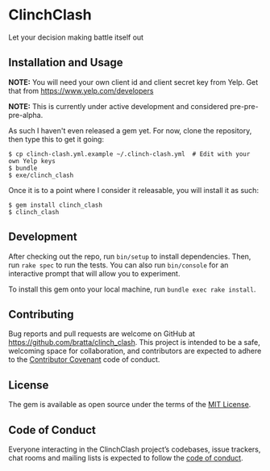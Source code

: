 # ClinchClash

Let your decision making battle itself out

## Installation and Usage

**NOTE:** You will need your own client id and client secret key from Yelp. Get
that from https://www.yelp.com/developers

**NOTE:** This is currently under active development and considered pre-pre-pre-alpha.

As such I haven't even released a gem yet. For now, clone the
repository, then type this to get it going:

    $ cp clinch-clash.yml.example ~/.clinch-clash.yml  # Edit with your own Yelp keys
    $ bundle
    $ exe/clinch_clash

Once it is to a point where I consider it releasable, you will install
it as such: 

    $ gem install clinch_clash
    $ clinch_clash

## Development

After checking out the repo, run `bin/setup` to install dependencies. Then, run `rake spec` to run the tests. You can also run `bin/console` for an interactive prompt that will allow you to experiment.

To install this gem onto your local machine, run `bundle exec rake install`.

## Contributing

Bug reports and pull requests are welcome on GitHub at https://github.com/bratta/clinch_clash. This project is intended to be a safe, welcoming space for collaboration, and contributors are expected to adhere to the [Contributor Covenant](http://contributor-covenant.org) code of conduct.

## License

The gem is available as open source under the terms of the [MIT License](https://opensource.org/licenses/MIT).

## Code of Conduct

Everyone interacting in the ClinchClash project’s codebases, issue trackers, chat rooms and mailing lists is expected to follow the [code of conduct](https://github.com/bratta/clinch_clash/blob/master/CODE_OF_CONDUCT.md).
